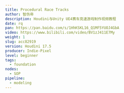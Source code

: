```yaml
---
title: Procedural Race Tracks
author: 智伤帝
description: Houdini与Unity UE4赛车竞速游戏制作视频教程
date: rq
pan: https://pan.baidu.com/s/1HhKSKL16_Q1MF5YUOJ4GbA
video: https://www.bilibili.com/video/BV1zJ411E7My
weight: 1
slug: acc82919
version: Houdini 17.5
producer: Indie-Pixel
level: beginner
tags:
  - foundation
nodes:
  - SOP
pipeline:
  - modeling
---
```




